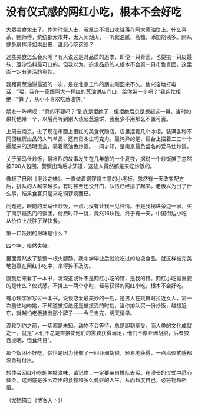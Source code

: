 # 没有仪式感的网红小吃，根本不会好吃

大眾美食太土了。作为时髦人士，我坚决不把口味降落在阿大葱油饼上。什么喜茶、鲍师傅，统统都太市井、太人间烟火，一听就油腻、高糖，添加剂诸多。刚从健身房挥汗如雨出来，谁忍心吃这些？ 

这些美食怎么会火呢？有人说这是对品质的追求，即便一只青团，也要挑一只皮最软、豆沙馅料最可口的。但我以为，追求品质的人根本不会买一只市售青团，这里面一定有更深的奥妙。 

我距离葱油饼最近的一次，是在北京工作的朋友刚回来不久。他兴奋地打电话：“喂，我在一家跟阿大一样红的葱油饼店门口，给你带一个吧？”我连忙拒绝：“算了，从小不喜欢吃葱油饼。” 

朋友一阵喟叹：“真的不要吗？”到底是拒绝了，但拒绝后总是想起这一幕。当时如果托他带一个，以后再听到别人谈起葱油饼，我至少不用那么不置可否。 

上周去南京，进了现在市面上很红的美食代购店。店里摆着几个冰柜，装满各种不同蛋糕房出品的人气单品，还有日本生巧克力。最诧异的是，柜台上摆着二三十个摞起来的透明饭盒，装着酱油色炒饭。一问才知，是南京最负盛名的爱马仕炒饭。 

关于爱马仕炒饭，最壮烈的故事发生在几年前的一个夏夜，据说一个炒饭摊子忽然被300人包围，警察出动后才知道，这些人竟然都是来吃炒饭的。 

像极了日剧《澄沙之味》。一直做着铜锣烧生意的小老板，忽然有一天改变配方后，排队的人越来越多，有时甚至还没开门，队伍已经排了起来。老板以为出了什么事，结果食客只是来吃铜锣烧而已。 

问题是，眼前的爱马仕炒饭，一点儿没有让我一见钟情。于是我拐进旁边一家，买了南京最热门的饭团。付费时吓一跳，竟然16块钱，终于有一天，中国街边小吃从价位上战胜了洋快餐。 

第一口饭团的滋味是什么？ 

四个字，哑然失笑。 

里面竟然放了整整一根火腿肠。我中学毕业后就没吃过的垃圾食品，就这样被完美地包裹在网红小吃中，来得猝不及防。 

直到后来看了一本书，发现这或许不是网红小吃的错，是我的错。网红小吃最重要的是什么？仪式感。不排上一两个小时，轻易获得的网红小吃，根本不会好吃。 

有心理学家写过一本书，说谈恋爱最美妙的一刻，是男人在跳舞时拉近女人，第一次羞怯地吻她，不知道被拒绝还是被接受的时刻。当你排队买一份炒饭，越接近它，就越怕老板挂出那个牌子——今日售完，明天请早。 

没轮到你之前，一切都是未知。动物不会等待，总是即刻享受，而人类的文化成就之一，就是“人们不总是直接使他们的需要获得满足，他们不像亚洲胡狼，后者狼吞虎咽，饱食终日”。 

那个饭团不好吃，恰恰是因为我做了一回亚洲胡狼，轻易地获得，一点点仪式感都没舍得付出。 

想体会网红小吃的美妙滋味，请记住，一定要亲自排队去买。在漫长的仪式中悉心体会，这到底是多么杰出的食物和多么曼妙的人生，从而超度自己，必将物超所值。 

（尤她搞自《博客天下》）